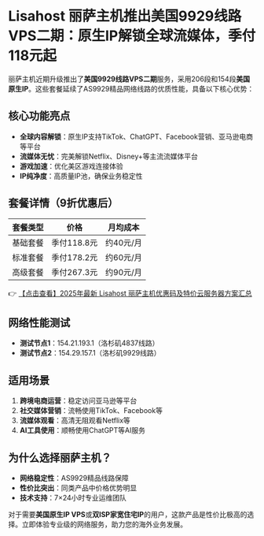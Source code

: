 # Lisahost 丽萨主机推出美国9929线路VPS二期：原生IP解锁全球流媒体，季付118元起

丽萨主机近期升级推出了**美国9929线路VPS二期**服务，采用206段和154段**美国原生IP**。这些套餐延续了AS9929精品网络线路的优质性能，具备以下核心优势：

## 核心功能亮点
- **全球内容解锁**：原生IP支持TikTok、ChatGPT、Facebook营销、亚马逊电商等平台
- **流媒体无忧**：完美解锁Netflix、Disney+等主流流媒体平台
- **游戏加速**：优化美区游戏连接体验
- **IP纯净度**：高质量IP池，确保业务稳定性

## 套餐详情（9折优惠后）
| 套餐类型 | 价格 | 月均成本 |
|---------|------|---------|
| 基础套餐 | 季付118.8元 | 约40元/月 |
| 标准套餐 | 季付178.2元 | 约60元/月 |
| 高级套餐 | 季付267.3元 | 约90元/月 |

👉 [【点击查看】2025年最新 Lisahost 丽萨主机优惠码及特价云服务器方案汇总](https://bit.ly/lisazhuji)

## 网络性能测试
- **测试节点1**：154.21.193.1（洛杉矶4837线路）
- **测试节点2**：154.29.157.1（洛杉矶9929线路）

## 适用场景
1. **跨境电商运营**：稳定访问亚马逊等平台
2. **社交媒体营销**：流畅使用TikTok、Facebook等
3. **流媒体观看**：高清无阻观看Netflix等
4. **AI工具使用**：顺畅使用ChatGPT等AI服务

## 为什么选择丽萨主机？
- **网络稳定性**：AS9929精品线路保障
- **性价比突出**：同类产品中价格优势明显
- **技术支持**：7×24小时专业运维团队

对于需要**美国原生IP VPS**或**双ISP家宽住宅IP**的用户，这款产品是性价比极高的选择。立即体验专业级的网络服务，助力您的海外业务发展。